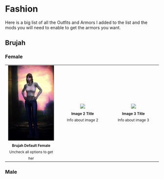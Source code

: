 # Fashion

Here is a big list of all the Outfits and Armors I added to the list and the mods you will need to enable to get the armors you want.

## Brujah

### Female
<table>
  <tr>
    <td align="center" width="200">
      <img src="/img/Fashion/Brujah-Female-Default.jpg" width="150"/><br/>
      <sub><b>Brujah Default Female</b><br/>Uncheck all options to get her</sub>
    </td>
    <td align="center" width="200">
      <img src="path/to/image2.png" width="150"/><br/>
      <sub><b>Image 2 Title</b><br/>Info about image 2</sub>
    </td>
    <td align="center" width="200">
      <img src="path/to/image3.png" width="150"/><br/>
      <sub><b>Image 3 Title</b><br/>Info about image 3</sub>
    </td>
  </tr>
</table>

### Male